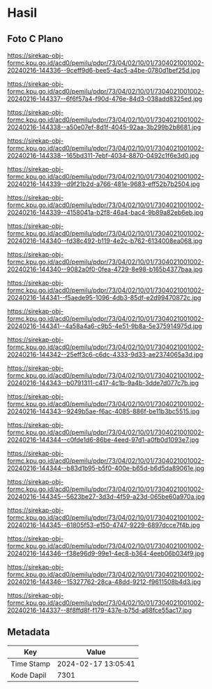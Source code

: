 # Hasil

## Foto C Plano

https://sirekap-obj-formc.kpu.go.id/acd0/pemilu/pdpr/73/04/02/10/01/7304021001002-20240216-144336--9ceff9d6-bee5-4ac5-a4be-0780d1bef25d.jpg

https://sirekap-obj-formc.kpu.go.id/acd0/pemilu/pdpr/73/04/02/10/01/7304021001002-20240216-144337--6f6f57a4-f90d-476e-84d3-038add8325ed.jpg

https://sirekap-obj-formc.kpu.go.id/acd0/pemilu/pdpr/73/04/02/10/01/7304021001002-20240216-144338--a50e07ef-8d1f-4045-92aa-3b299b2b8681.jpg

https://sirekap-obj-formc.kpu.go.id/acd0/pemilu/pdpr/73/04/02/10/01/7304021001002-20240216-144338--165bd311-7ebf-4034-8870-0492c1f6e3d0.jpg

https://sirekap-obj-formc.kpu.go.id/acd0/pemilu/pdpr/73/04/02/10/01/7304021001002-20240216-144339--d9f21b2d-a766-481e-9683-eff52b7b2504.jpg

https://sirekap-obj-formc.kpu.go.id/acd0/pemilu/pdpr/73/04/02/10/01/7304021001002-20240216-144339--4158041a-b2f8-46a4-bac4-9b89a82eb6eb.jpg

https://sirekap-obj-formc.kpu.go.id/acd0/pemilu/pdpr/73/04/02/10/01/7304021001002-20240216-144340--fd38c492-b119-4e2c-b762-6134008ea068.jpg

https://sirekap-obj-formc.kpu.go.id/acd0/pemilu/pdpr/73/04/02/10/01/7304021001002-20240216-144340--9082a0f0-0fea-4729-8e98-b165b4377baa.jpg

https://sirekap-obj-formc.kpu.go.id/acd0/pemilu/pdpr/73/04/02/10/01/7304021001002-20240216-144341--f5aede95-1096-4db3-85df-e2d99470872c.jpg

https://sirekap-obj-formc.kpu.go.id/acd0/pemilu/pdpr/73/04/02/10/01/7304021001002-20240216-144341--4a58a4a6-c9b5-4e51-9b8a-5e375914975d.jpg

https://sirekap-obj-formc.kpu.go.id/acd0/pemilu/pdpr/73/04/02/10/01/7304021001002-20240216-144342--25eff3c6-c6dc-4333-9d33-ae2374065a3d.jpg

https://sirekap-obj-formc.kpu.go.id/acd0/pemilu/pdpr/73/04/02/10/01/7304021001002-20240216-144343--b0791311-c417-4c1b-9a4b-3dde7d077c7b.jpg

https://sirekap-obj-formc.kpu.go.id/acd0/pemilu/pdpr/73/04/02/10/01/7304021001002-20240216-144343--9249b5ae-f6ac-4085-886f-be11b3bc5515.jpg

https://sirekap-obj-formc.kpu.go.id/acd0/pemilu/pdpr/73/04/02/10/01/7304021001002-20240216-144344--c0fde1d6-86be-4eed-97d1-a0fb0d1093e7.jpg

https://sirekap-obj-formc.kpu.go.id/acd0/pemilu/pdpr/73/04/02/10/01/7304021001002-20240216-144344--b83d1b95-b5f0-400e-b65d-b6d5da89061e.jpg

https://sirekap-obj-formc.kpu.go.id/acd0/pemilu/pdpr/73/04/02/10/01/7304021001002-20240216-144345--5623be27-3d3d-4f59-a23d-065be60a970a.jpg

https://sirekap-obj-formc.kpu.go.id/acd0/pemilu/pdpr/73/04/02/10/01/7304021001002-20240216-144345--61805f53-e150-4747-9229-6897dcce7f4b.jpg

https://sirekap-obj-formc.kpu.go.id/acd0/pemilu/pdpr/73/04/02/10/01/7304021001002-20240216-144346--f38e96d9-99e1-4ec8-b364-4eeb06b034f9.jpg

https://sirekap-obj-formc.kpu.go.id/acd0/pemilu/pdpr/73/04/02/10/01/7304021001002-20240216-144346--15327762-28ca-48dd-9212-f9611508b4d3.jpg

https://sirekap-obj-formc.kpu.go.id/acd0/pemilu/pdpr/73/04/02/10/01/7304021001002-20240216-144337--8f8ffd8f-f179-437e-b75d-a68fce55ac17.jpg


## Metadata

| Key        | Value               |
| ---------- | ------------------- |
| Time Stamp | 2024-02-17 13:05:41 |
| Kode Dapil | 7301                |



